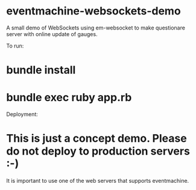 eventmachine-websockets-demo
============================

A small demo of WebSockets using em-websocket to make questionare server with online update of gauges.

To run:
# bundle install
# bundle exec ruby app.rb

Deployment:
# This is just a concept demo. Please do not deploy to production servers :-)


It is important to use one of the web servers that supports eventmachine.


